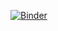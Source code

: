 [![Binder](https://mybinder.org/badge_logo.svg)](https://mybinder.org/v2/gh/gunnartl/binder-test/HEAD)
